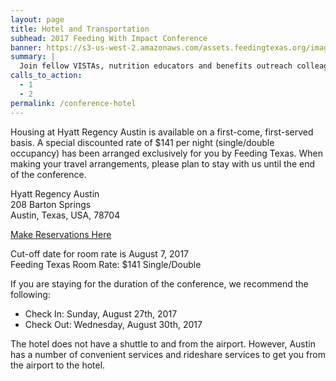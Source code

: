 ```yaml
---
layout: page
title: Hotel and Transportation
subhead: 2017 Feeding With Impact Conference
banner: https://s3-us-west-2.amazonaws.com/assets.feedingtexas.org/images/banners/banner-02.jpg
summary: |
  Join fellow VISTAs, nutrition educators and benefits outreach colleagues in Austin for the third annual “Feeding With Impact” Conference. 
calls_to_action:
  - 1
  - 2
permalink: /conference-hotel
---
```

Housing at Hyatt Regency Austin is available on a first-come, first-served basis. A special discounted rate of $141 per night (single/double occupancy) has been arranged exclusively for you by Feeding Texas. When making your travel arrangements, please plan to stay with us until the end of the conference.

Hyatt Regency Austin    
208 Barton Springs    
Austin, Texas, USA, 78704

[Make Reservations Here](https://aws.passkey.com/go/feedingtx)

Cut-off date for room rate is August 7, 2017    
Feeding Texas Room Rate: $141 Single/Double

If you are staying for the duration of the conference, we recommend the following:     

* Check In: Sunday, August 27th, 2017
* Check Out: Wednesday, August 30th, 2017

The hotel does not have a shuttle to and from the airport. However, Austin has a number of convenient services and rideshare services to get you from the airport to the hotel. 
